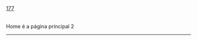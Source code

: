 [177](https://github.com/guilhermeprokisch/ideias/issues/177) 
###### 

Home é a página principal 2



-------------------------------------------------------------------------------

